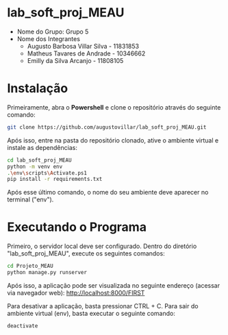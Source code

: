 # lab_soft_proj_MEAU

- Nome do Grupo: Grupo 5
- Nome dos Integrantes
    * Augusto Barbosa Villar Silva - 11831853
    * Matheus Tavares de Andrade - 10346662
    * Emilly da Silva Arcanjo - 11808105

# Instalação

Primeiramente, abra o **Powershell** e clone o repositório através do seguinte comando:

```sh
git clone https://github.com/augustovillar/lab_soft_proj_MEAU.git
```

Após isso, entre na pasta do repositório clonado, ative o ambiente virtual e instale as dependências:

```sh
cd lab_soft_proj_MEAU
python -m venv env
.\env\scripts\Activate.ps1
pip install -r requirements.txt
```

Após esse último comando, o nome do seu ambiente deve aparecer no terminal ("env").

# Executando o Programa

Primeiro, o servidor local deve ser configurado. Dentro do diretório "lab_soft_proj_MEAU", execute os seguintes comandos:

```sh
cd Projeto_MEAU
python manage.py runserver
```

Após isso, a aplicação pode ser visualizada no seguinte endereço (acessar via navegador web): [http://localhost:8000/FIRST](http://localhost:8000/FIRST)

Para desativar a aplicação, basta pressionar CTRL + C. Para sair do ambiente virtual (env), basta executar o seguinte comando:

``` sh
deactivate
```
